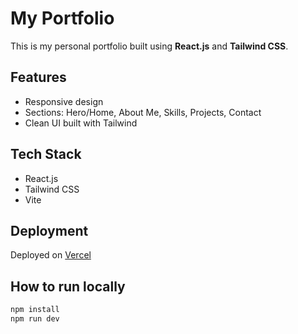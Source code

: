 # My Portfolio

This is my personal portfolio built using **React.js** and **Tailwind CSS**.

## Features
- Responsive design
- Sections: Hero/Home, About Me, Skills, Projects, Contact
- Clean UI built with Tailwind

## Tech Stack
- React.js
- Tailwind CSS
- Vite

## Deployment
Deployed on [Vercel](https://vercel.com)

## How to run locally
```bash
npm install
npm run dev
